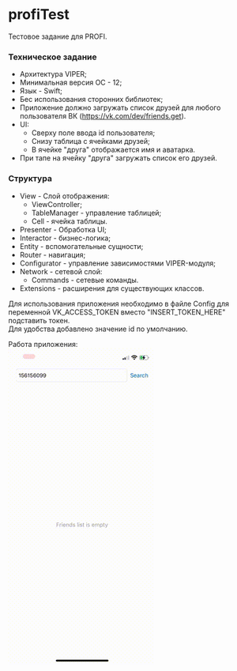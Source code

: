 # profiTest

Тестовое задание для PROFI.<br>

### Техническое задание
* Архитектура VIPER;
* Минимальная версия ОС - 12;
* Язык - Swift;
* Бес использования сторонних библиотек;
* Приложение должно загружать список друзей для любого пользователя ВК (https://vk.com/dev/friends.get).
* UI:
  + Сверху поле ввода id пользователя;
  + Снизу таблица с ячейками друзей;
  + В ячейке "друга" отображается имя и аватарка.
* При тапе на ячейку "друга" загружать список его друзей.

### Структура
* View - Слой отображения:
  + ViewController;
  + TableManager - управление таблицей;
  + Cell - ячейка таблицы.
* Presenter - Обработка UI;
* Interactor - бизнес-логика;
* Entity - вспомогательные сущности;
* Router - навигация;
* Configurator - управление зависимостями VIPER-модуля;
* Network - сетевой слой:
  + Commands - сетевые команды.
* Extensions - расширения для существующих классов.

Для использования приложения необходимо в файле Config для переменной VK_ACCESS_TOKEN вместо "INSERT_TOKEN_HERE" подставить токен.<br>
Для удобства добавлено значение id по умолчанию.<br>

Работа приложения:<br>
![Alt Text](https://github.com/v-nereutsa/profiTest/blob/main/app.gif)

